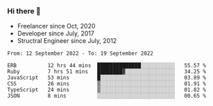 ### Hi there 👋

- Freelancer since Oct, 2020
- Developer since July, 2017
- Structral Engineer since July, 2012

<!--START_SECTION:waka-->

```text
From: 12 September 2022 - To: 19 September 2022

ERB          12 hrs 44 mins  ██████████████░░░░░░░░░░░   55.57 %
Ruby         7 hrs 51 mins   ████████▓░░░░░░░░░░░░░░░░   34.25 %
JavaScript   53 mins         █░░░░░░░░░░░░░░░░░░░░░░░░   03.89 %
CSS          26 mins         ▒░░░░░░░░░░░░░░░░░░░░░░░░   01.91 %
TypeScript   24 mins         ▒░░░░░░░░░░░░░░░░░░░░░░░░   01.82 %
JSON         8 mins          ░░░░░░░░░░░░░░░░░░░░░░░░░   00.65 %
```

<!--END_SECTION:waka-->
